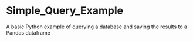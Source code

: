 # Simple_Query_Example
A basic Python example of querying a database and saving the results to a Pandas dataframe
